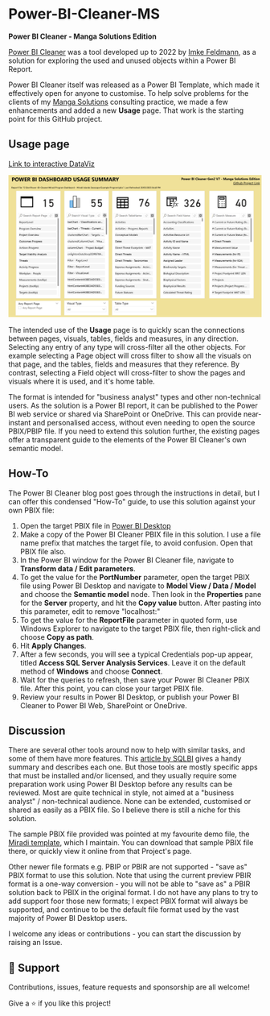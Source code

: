 # Power-BI-Cleaner-MS
**Power BI Cleaner - Manga Solutions Edition**

[Power BI Cleaner](https://www.thebiccountant.com/tools-power-bi-cleaner/) was a tool developed up to 2022 by [Imke Feldmann](https://www.linkedin.com/in/imkefeldmann), as a solution for exploring the used and unused objects within a Power BI Report.

Power BI Cleaner itself was released as a Power BI Template, which made it effectively open for anyone to customise. To help solve problems for the clients of my [Manga Solutions](www.mangasolutions.com) consulting practice, we made a few enhancements and added a new **Usage** page.  That work is the starting point for this GitHub project. 

## Usage page 

[Link to interactive DataViz](https://app.powerbi.com/view?r=eyJrIjoiMDIwZGFhOGEtMGI4Yi00YmY4LWExZDYtOGMxNzgwNjgyNzliIiwidCI6ImRjMWYwNGY1LWMxZTUtNDQyOS1hODEyLTU3OTNiZTQ1YmY5ZCIsImMiOjEwfQ%3D%3D)

[![Click to view and interact with the report](https://github.com/Mike-Honey/Power-BI-Cleaner-MS/blob/main/PBI-Cleaner-Gen2-V7-MS-Usage-Page.png?raw=true)](https://app.powerbi.com/view?r=eyJrIjoiMDIwZGFhOGEtMGI4Yi00YmY4LWExZDYtOGMxNzgwNjgyNzliIiwidCI6ImRjMWYwNGY1LWMxZTUtNDQyOS1hODEyLTU3OTNiZTQ1YmY5ZCIsImMiOjEwfQ%3D%3D)

The intended use of the **Usage** page is to quickly scan the connections between pages, visuals, tables, fields and measures, in any direction. Selecting any entry of any type will cross-filter all the other objects.  For example selecting a Page object will cross filter to show all the visuals on that page, and the tables, fields and measures that they reference. By contrast, selecting a Field  object will cross-filter to show the pages and visuals where it is used, and it's home table.

The format is intended for "business analyst" types and other non-technical users. As the solution is a Power BI report, it can be published to the Power BI web service or shared via SharePoint or OneDrive. This can provide near-instant and personalised access, without even needing to open the source PBIX/PBIP file.  If you need to extend this solution further, the existing pages offer a transparent guide to the elements of the Power BI Cleaner's own semantic model.

## How-To

The Power BI Cleaner blog post goes through the instructions in detail, but I can offer this condensed "How-To" guide, to use this solution against your own PBIX file:

1. Open the target PBIX file in [Power BI Desktop](https://www.microsoft.com/en-au/power-platform/products/power-bi/desktop)
2. Make a copy of the Power BI Cleaner PBIX file in this solution. I use a file name prefix that matches the target file, to avoid confusion. Open that PBIX file also.
3. In the Power BI window for the Power BI Cleaner file, navigate to **Transform data / Edit parameters**.
4. To get the value for the **PortNumber** parameter, open the target PBIX file using Power BI Desktop and navigate to **Model View / Data / Model** and choose the **Semantic model** node.  Then look in the **Properties** pane for the **Server** property, and hit the **Copy value** button. After pasting into this parameter, edit to remove "localhost:"
5. To get the value for the **ReportFile** parameter in quoted form, use Windows Explorer to navigate to the target PBIX file, then right-click and choose **Copy as path**.
6. Hit **Apply Changes**.
7. After a few seconds, you will see a typical Credentials pop-up appear, titled **Access SQL Server Analysis Services**.  Leave it on the default method of **Windows** and choose **Connect**.
8. Wait for the queries to refresh, then save your Power BI Cleaner PBIX file.  After this point, you can close your target PBIX file.
9. Review your results in Power BI Desktop, or publish your Power BI Cleaner to Power BI Web, SharePoint or OneDrive.

## Discussion

There are several other tools around now to help with similar tasks, and some of them have more features. This [article by SQLBI](https://www.sqlbi.com/articles/tools-in-power-bi/) gives a handy summary and describes each one. But those tools are mostly specific apps that must be installed and/or licensed, and they usually require some preparation work using Power BI Desktop before any results can be reviewed. Most are quite technical in style, not aimed at a "business analyst" / non-technical audience. None can be extended, customised or shared as easily as a PBIX file. So I believe there is still a niche for this solution.

The sample PBIX file provided was pointed at my favourite demo file, the [Miradi template](https://github.com/Mike-Honey/miradi), which I maintain.  You can download that sample PBIX file there, or quickly view it online from that Project's page.

Other newer file formats e.g. PBIP or PBIR are not supported - "save as" PBIX format to use this solution. Note that using the current preview PBIR format is a one-way conversion - you will not be able to "save as" a PBIR solution back to PBIX in the original format. I do not have any plans to try to add support foor those new formats; I expect PBIX format will always be supported, and continue to be the default file format used by the vast majority of Power BI Desktop users.

I welcome any ideas or contributions - you can start the discussion by raising an Issue.


## 🤝 Support

Contributions, issues, feature requests and sponsorship are all welcome!

Give a ⭐️ if you like this project!
